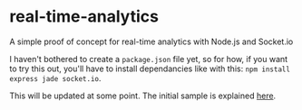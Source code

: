 real-time-analytics
===================

A simple proof of concept for real-time analytics with Node.js and Socket.io


I haven't bothered to create a `package.json` file yet, so for how, if you want to try this out, you'll have to install dependancies like with this: `npm install express jade socket.io`.

This will be updated at some point. The initial sample is explained [here](http://markrabey.com/2014/05/05/real-time-analytics-with-node-js-socket-io/).
